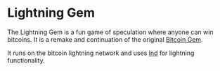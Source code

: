 # Lightning Gem

The Lightning Gem is a fun game of speculation where anyone can win bitcoins. It is a remake and continuation of the original [Bitcoin Gem](https://bitcointalk.org/index.php?topic=138749.0).

It runs on the bitcoin lightning network and uses [lnd](https://github.com/lightningnetwork/lnd) for lightning functionality.
